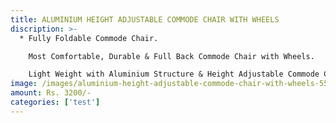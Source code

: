 ```yaml
---
title: ALUMINIUM HEIGHT ADJUSTABLE COMMODE CHAIR WITH WHEELS
discription: >-
  * Fully Foldable Commode Chair.

    Most Comfortable, Durable & Full Back Commode Chair with Wheels.

    Light Weight with Aluminium Structure & Height Adjustable Commode Chair with Wheels.
image: /images/aluminium-height-adjustable-commode-chair-with-wheels-550x550h-550x550.jpg
amount: Rs. 3200/-
categories: ['test']
---
```

